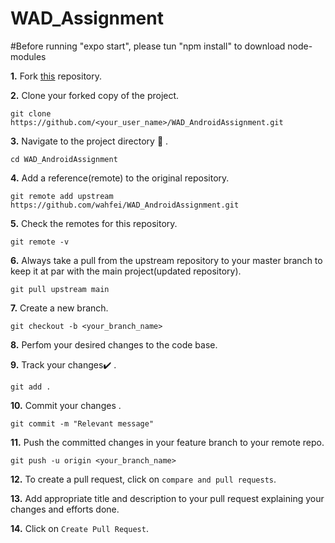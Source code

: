 # WAD_Assignment

#Before running "expo start", please tun "npm install" to download node-modules

**1.**  Fork [this](https://github.com/wahfei/WAD_AndroidAssignment.git) repository.

**2.**  Clone your forked copy of the project.

```
git clone https://github.com/<your_user_name>/WAD_AndroidAssignment.git
```

**3.** Navigate to the project directory :file_folder: .

```
cd WAD_AndroidAssignment
```

**4.** Add a reference(remote) to the original repository.

```
git remote add upstream https://github.com/wahfei/WAD_AndroidAssignment.git 
```

**5.** Check the remotes for this repository.

```
git remote -v
```

**6.** Always take a pull from the upstream repository to your master branch to keep it at par with the main project(updated repository).

```
git pull upstream main
```

**7.** Create a new branch.

```
git checkout -b <your_branch_name>
```

**8.** Perfom your desired changes to the code base.

**9.** Track your changes:heavy_check_mark: .

```
git add . 
```

**10.** Commit your changes .

```
git commit -m "Relevant message"
```

**11.** Push the committed changes in your feature branch to your remote repo.

```
git push -u origin <your_branch_name>
```

**12.** To create a pull request, click on `compare and pull requests`.

**13.** Add appropriate title and description to your pull request explaining your changes and efforts done.

**14.** Click on `Create Pull Request`.
